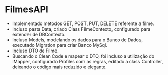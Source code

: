 # FilmesAPI

- Implementado métodos GET, POST, PUT, DELETE referente a filme.
- Incluso pasta Data, criado Class FilmeContexto, configurado para extender de DBContexto.
- Incluso Models, modelando os dados para o Banco de Dados, executado Migration para criar Banco MySql.
- Incluso DTO de Filme.
- Buscando o Clean Code e mapear o DTO, foi incluso a utilização do IMapper, configurado Profiles com as regras, editado a class Controller, deixando o código mais reduzido e elegante.

